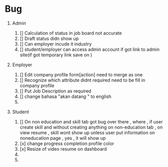 # Bug 

1. Admin 
    1. [] Calculation of status in job board not accurate
    2. [] Draft status didn show up 
    3. [] Can employer incude it industry 
    4. [] student/employer can access admin account if got link to admin site(if got temporary link save on )

2. Employer
    1. [] Edit company profile form[action] need to merge as one
    2. [] Recognize which attribute didnt required need to be fill in company profile
    3. [] Put Job Description as required 
    4. []  change bahasa "akan datang " to english
    5. 

3. Student
    1. [] On non education and skill tab got bug over there , where , if user create skill and without creating anything on non-education tab , on view resume , skill wont show up unless user put information on noneducation page , yes , it will show up 
    2.  [x] change progress completion profile color
    3.  [x] Resize of video resume on dashboard
    4. 
    5. 